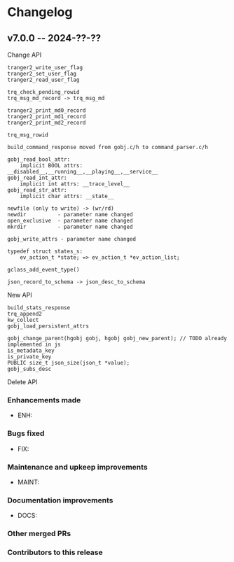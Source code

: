# **Changelog**

## v7.0.0 -- 2024-??-??

Change API

    tranger2_write_user_flag
    tranger2_set_user_flag
    tranger2_read_user_flag

    trq_check_pending_rowid
    trq_msg_md_record -> trq_msg_md

    tranger2_print_md0_record
    tranger2_print_md1_record
    tranger2_print_md2_record

    trq_msg_rowid

    build_command_response moved from gobj.c/h to command_parser.c/h

    gobj_read_bool_attr:
        implicit BOOL attrs: __disabled__,__running__,__playing__,__service__
    gobj_read_int_attr:
        implicit int attrs: __trace_level__
    gobj_read_str_attr:
        implicit char attrs: __state__

    newfile (only to write) -> (wr/rd)
    newdir          - parameter name changed
    open_exclusive  - parameter name changed
    mkrdir          - parameter name changed

    gobj_write_attrs - parameter name changed

    typedef struct states_s:
        ev_action_t *state; => ev_action_t *ev_action_list;

    gclass_add_event_type()

    json_record_to_schema -> json_desc_to_schema

New API

    build_stats_response
    trq_append2
    kw_collect
    gobj_load_persistent_attrs

    gobj_change_parent(hgobj gobj, hgobj gobj_new_parent); // TODO already implemented in js
    is_metadata_key
    is_private_key
    PUBLIC size_t json_size(json_t *value);
    gobj_subs_desc

Delete API


<!-- ([full changelog](https://github.com/executablebooks/sphinx-book-theme/compare/v1.1.1...3da24da74f6042599fe6c9e2d612f5cbdef42280)) -->

### Enhancements made

- ENH:

### Bugs fixed

- FIX:

### Maintenance and upkeep improvements

- MAINT:

### Documentation improvements

- DOCS:

### Other merged PRs

### Contributors to this release
